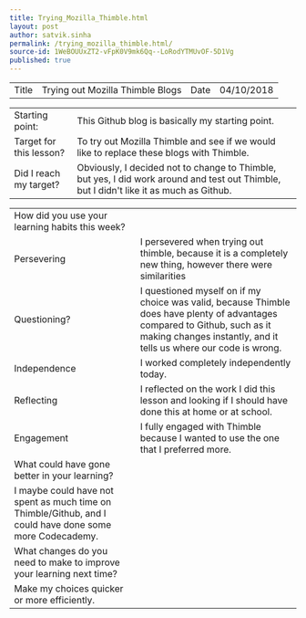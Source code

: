 ```yaml
---
title: Trying_Mozilla_Thimble.html
layout: post
author: satvik.sinha
permalink: /trying_mozilla_thimble.html/
source-id: 1WeBOUUxZT2-vFpK0V9mk6Qq--LoRodYTMUvOF-5D1Vg
published: true
---
```

<table>
  <tr>
    <td class="title">Title</td>
    <td>Trying out Mozilla Thimble Blogs</td>
    <td class="title">Date</td>
    <td>04/10/2018</td>
  </tr>
</table>


<table>
  <tr>
    <td class="title">Starting point:</td>
    <td>This Github blog is basically my starting point.</td>
  </tr>
  <tr>
    <td class="title">Target for this lesson?</td>
    <td>To try out Mozilla Thimble and see if we would like to replace these blogs with Thimble.</td>
  </tr>
  <tr>
    <td class="title">Did I reach my target? </td>
    <td>Obviously, I decided not to change to Thimble, but yes, I did work around and test out Thimble, but I didn't like it as much as Github.</td>
  </tr>
</table>


<table>
  <tr>
    <td class="title">How did you use your learning habits this week?</td>
  </tr>
  <tr>
    <td class="title">Persevering</td>
    <td>I persevered when trying out thimble, because it is a completely new thing, however there were similarities</td>
  </tr>
  <tr>
    <td class="title">Questioning?</td>
    <td>I questioned myself on if my choice was valid, because Thimble does have plenty of advantages compared to Github, such as it making changes instantly, and it tells us where our code is wrong.</td>
  </tr>
  <tr>
    <td class="title">Independence</td>
    <td>I worked completely independently today.</td>
  </tr>
  <tr>
    <td class="title">Reflecting</td>
    <td>I reflected on the work I did this lesson and looking if I should have done this at home or at school.</td>
  </tr>
  <tr>
    <td class="title">Engagement</td>
    <td>I fully engaged with Thimble because I wanted to use the one that I preferred more.</td>
  </tr>
  <tr>
    <td class="title">What could have gone better in your learning?</td>
  </tr>
  <tr>
    <td class="title">I maybe could have not spent as much time on Thimble/Github, and I could have done some more Codecademy.</td>
  </tr>
  <tr>
    <td class="title">What changes do you need to make to improve your learning next time?</td>
  </tr>
  <tr>
    <td>Make my choices quicker or more efficiently.</td>
    <td></td>
  </tr>
</table>


